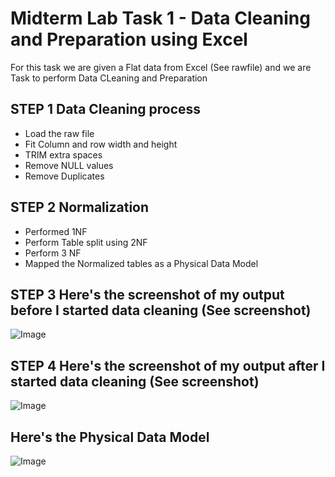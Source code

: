 # Midterm Lab Task 1 - Data Cleaning and Preparation using Excel
For this task we are given a Flat data from Excel (See rawfile) and we are Task to perform Data CLeaning and Preparation 
## STEP 1 Data Cleaning process
- Load the raw file
- Fit Column and row width and height
- TRIM extra spaces
- Remove NULL values
- Remove Duplicates
## STEP 2 Normalization 
- Performed 1NF
- Perform Table split using 2NF
- Perform 3 NF
- Mapped the Normalized tables as a Physical Data Model
## STEP 3 Here's the screenshot of my output before I started data cleaning (See screenshot)
![Image](https://github.com/user-attachments/assets/a223682c-4426-4cdc-9ddf-a5749a1c3fd1)
## STEP 4 Here's the screenshot of my output after I started data cleaning (See screenshot)
![Image](https://github.com/user-attachments/assets/226f6f60-5b80-4cec-8790-8df5b14639a1)
## Here's the Physical Data Model
![Image](https://github.com/user-attachments/assets/41b9a440-a8c0-4cd9-833a-b93dc08fb1ee)
